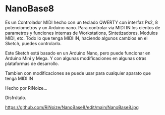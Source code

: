 # NanoBase8
Es un Controlador MIDI hecho con un teclado QWERTY con interfaz Ps2, 
8 potenciometros y un Arduino nano.
Para controlar via MIDI IN los cientos de parametros y funciones internas 
de Workstations, Sintetizadores, Modulos MIDI, etc. 
Todo lo que tenga MIDI IN, haciendo algunos cambios en el Sketch, puedes controlarlo.

Este Sketch está basado en un Arduino Nano, pero puede funcionar en Arduino Mini y Mega.
Y con algunas modificaciones en algunas otras plataformas de desarrollo.

Tambien con modificaciones se puede usar para cualquier aparato que tenga MIDI IN

Hecho por RiNoize...

Disfrútalo.

https://github.com/RiNoize/NanoBase8/edit/main/NanoBase8.jpg
